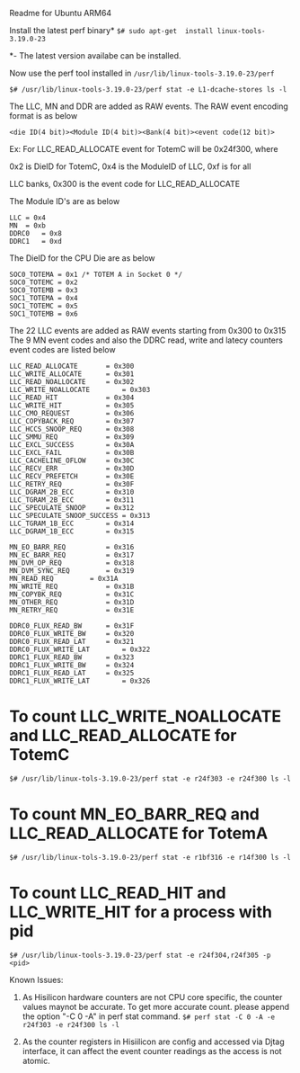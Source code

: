 Readme for Ubuntu ARM64

Install the latest perf binary*
`$# sudo apt-get  install linux-tools-3.19.0-23`

*- The latest version availabe can be installed.

Now use the perf tool installed in `/usr/lib/linux-tools-3.19.0-23/perf`

`$# /usr/lib/linux-tools-3.19.0-23/perf stat -e L1-dcache-stores ls -l`

The LLC, MN and DDR are added as RAW events.
The RAW event encoding format is as below

`<die ID(4 bit)><Module ID(4 bit)><Bank(4 bit)><event code(12 bit)>`

Ex: For LLC_READ_ALLOCATE event for TotemC will be 0x24f300, where

0x2 is DieID for TotemC, 0x4 is the ModuleID of LLC, 0xf is for all

LLC banks, 0x300 is the event code for LLC_READ_ALLOCATE

The Module ID's are as below
 ```
LLC	= 0x4
MN	= 0xb
DDRC0	= 0x8
DDRC1	= 0xd
```

The DieID for the CPU Die are as below
```
SOC0_TOTEMA = 0x1 /* TOTEM A in Socket 0 */
SOC0_TOTEMC = 0x2
SOC0_TOTEMB = 0x3
SOC1_TOTEMA = 0x4
SOC1_TOTEMC = 0x5
SOC1_TOTEMB = 0x6
```

The 22 LLC events are added as RAW events starting from 0x300 to 0x315
The 9 MN event codes and also the DDRC read, write and latecy counters 
event codes are listed below

```
LLC_READ_ALLOCATE 		= 0x300
LLC_WRITE_ALLOCATE 		= 0x301
LLC_READ_NOALLOCATE		= 0x302
LLC_WRITE_NOALLOCATE		= 0x303
LLC_READ_HIT			= 0x304
LLC_WRITE_HIT			= 0x305
LLC_CMO_REQUEST			= 0x306
LLC_COPYBACK_REQ		= 0x307
LLC_HCCS_SNOOP_REQ		= 0x308
LLC_SMMU_REQ			= 0x309
LLC_EXCL_SUCCESS		= 0x30A
LLC_EXCL_FAIL			= 0x30B
LLC_CACHELINE_OFLOW		= 0x30C
LLC_RECV_ERR			= 0x30D
LLC_RECV_PREFETCH		= 0x30E
LLC_RETRY_REQ			= 0x30F
LLC_DGRAM_2B_ECC		= 0x310
LLC_TGRAM_2B_ECC		= 0x311
LLC_SPECULATE_SNOOP		= 0x312
LLC_SPECULATE_SNOOP_SUCCESS	= 0x313
LLC_TGRAM_1B_ECC		= 0x314
LLC_DGRAM_1B_ECC		= 0x315

MN_EO_BARR_REQ			= 0x316
MN_EC_BARR_REQ			= 0x317
MN_DVM_OP_REQ			= 0x318
MN_DVM_SYNC_REQ			= 0x319
MN_READ_REQ			= 0x31A
MN_WRITE_REQ			= 0x31B
MN_COPYBK_REQ			= 0x31C
MN_OTHER_REQ			= 0x31D
MN_RETRY_REQ			= 0x31E

DDRC0_FLUX_READ_BW		= 0x31F
DDRC0_FLUX_WRITE_BW		= 0x320
DDRC0_FLUX_READ_LAT		= 0x321
DDRC0_FLUX_WRITE_LAT		= 0x322
DDRC1_FLUX_READ_BW		= 0x323
DDRC1_FLUX_WRITE_BW		= 0x324
DDRC1_FLUX_READ_LAT		= 0x325
DDRC1_FLUX_WRITE_LAT		= 0x326
```

# To count LLC_WRITE_NOALLOCATE and LLC_READ_ALLOCATE for TotemC

`$# /usr/lib/linux-tols-3.19.0-23/perf stat -e r24f303 -e r24f300 ls -l`

# To count MN_EO_BARR_REQ and LLC_READ_ALLOCATE for TotemA

`$# /usr/lib/linux-tols-3.19.0-23/perf stat -e r1bf316 -e r14f300 ls -l`

# To count LLC_READ_HIT and LLC_WRITE_HIT for a process with pid
`$# /usr/lib/linux-tools-3.19.0-23/perf stat -e r24f304,r24f305 -p <pid>`

Known Issues:

1. As Hisilicon hardware counters are not CPU core specific, the counter
values maynot be accurate. To get more accurate count. please append the
 option "-C 0 -A" in perf stat command.
`$# perf stat -C 0 -A -e r24f303 -e r24f300 ls -l`

2. As the counter registers in Hisiilicon are config and accessed via
 Djtag interface, it can affect the event counter readings as the access
 is not atomic.
